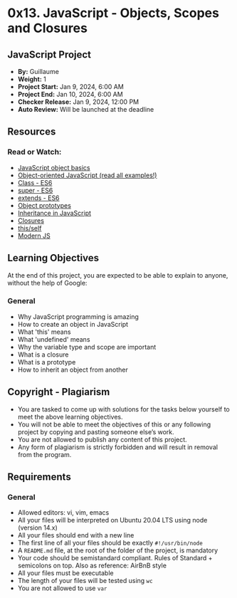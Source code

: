 # 0x13. JavaScript - Objects, Scopes and Closures

## JavaScript Project

- **By:** Guillaume
- **Weight:** 1
- **Project Start:** Jan 9, 2024, 6:00 AM
- **Project End:** Jan 10, 2024, 6:00 AM
- **Checker Release:** Jan 9, 2024, 12:00 PM
- **Auto Review:** Will be launched at the deadline

## Resources

### Read or Watch:

- [JavaScript object basics](link)
- [Object-oriented JavaScript (read all examples!)](link)
- [Class - ES6](link)
- [super - ES6](link)
- [extends - ES6](link)
- [Object prototypes](link)
- [Inheritance in JavaScript](link)
- [Closures](link)
- [this/self](link)
- [Modern JS](link)

## Learning Objectives

At the end of this project, you are expected to be able to explain to anyone, without the help of Google:

### General

- Why JavaScript programming is amazing
- How to create an object in JavaScript
- What 'this' means
- What 'undefined' means
- Why the variable type and scope are important
- What is a closure
- What is a prototype
- How to inherit an object from another

## Copyright - Plagiarism

- You are tasked to come up with solutions for the tasks below yourself to meet the above learning objectives.
- You will not be able to meet the objectives of this or any following project by copying and pasting someone else’s work.
- You are not allowed to publish any content of this project.
- Any form of plagiarism is strictly forbidden and will result in removal from the program.

## Requirements

### General

- Allowed editors: vi, vim, emacs
- All your files will be interpreted on Ubuntu 20.04 LTS using node (version 14.x)
- All your files should end with a new line
- The first line of all your files should be exactly `#!/usr/bin/node`
- A `README.md` file, at the root of the folder of the project, is mandatory
- Your code should be semistandard compliant. Rules of Standard + semicolons on top. Also as reference: AirBnB style
- All your files must be executable
- The length of your files will be tested using `wc`
- You are not allowed to use `var`
